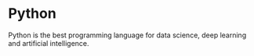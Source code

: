 # Python
Python is the best programming language for data science, deep learning and artificial intelligence.
